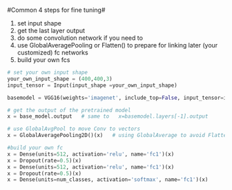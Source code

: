 
#Common 4 steps for fine tuning#

1. set input shape
2. get the last layer output
3. do some convolution network if you need to
4. use GlobalAveragePooling   or Flatten()  to prepare for linking later (your customized) fc networks
5. build your own fcs


```python
# set your own input shape
your_own_input_shape = (400,400,3)
input_tensor = Input(input_shape =your_own_input_shape) 

basemodel = VGG16(weights='imagenet', include_top=False, input_tensor=input_tensor)

# get the output of the pretrained model
x = base_model.output   # same to   x=basemodel.layers[-1].output

# use GlobalAvgPool to move Conv to vectors
x = GlobalAveragePooling2D()(x)   # using GlobalAverage to avoid Flatten()

#build your own fc 
x = Dense(units=512, activation='relu', name='fc1')(x)
x = Dropout(rate=0.5)(x)
x = Dense(units=512, activation='relu', name='fc1')(x)
x = Dropout(rate=0.5)(x)
x = Dense(units=num_classes, activation='softmax', name='fc1')(x)


```
